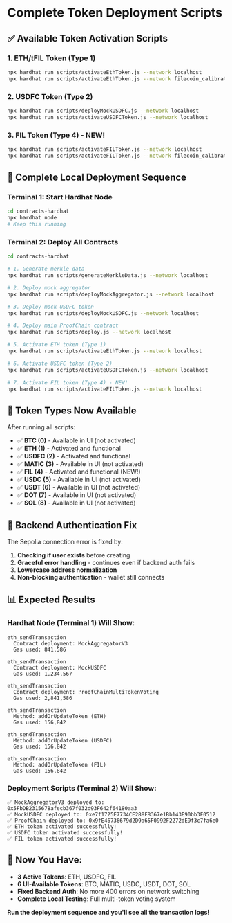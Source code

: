 # Complete Token Deployment Scripts

## ✅ **Available Token Activation Scripts**

### **1. ETH/tFIL Token (Type 1)**
```bash
npx hardhat run scripts/activateEthToken.js --network localhost
npx hardhat run scripts/activateEthToken.js --network filecoin_calibration
```

### **2. USDFC Token (Type 2)**
```bash
npx hardhat run scripts/deployMockUSDFC.js --network localhost
npx hardhat run scripts/activateUSDFCToken.js --network localhost
```

### **3. FIL Token (Type 4) - NEW!**
```bash
npx hardhat run scripts/activateFILToken.js --network localhost
npx hardhat run scripts/activateFILToken.js --network filecoin_calibration
```

## 🚀 **Complete Local Deployment Sequence**

### **Terminal 1: Start Hardhat Node**
```bash
cd contracts-hardhat
npx hardhat node
# Keep this running
```

### **Terminal 2: Deploy All Contracts**
```bash
cd contracts-hardhat

# 1. Generate merkle data
npx hardhat run scripts/generateMerkleData.js --network localhost

# 2. Deploy mock aggregator
npx hardhat run scripts/deployMockAggregator.js --network localhost

# 3. Deploy mock USDFC token
npx hardhat run scripts/deployMockUSDFC.js --network localhost

# 4. Deploy main ProofChain contract
npx hardhat run scripts/deploy.js --network localhost

# 5. Activate ETH token (Type 1)
npx hardhat run scripts/activateEthToken.js --network localhost

# 6. Activate USDFC token (Type 2)
npx hardhat run scripts/activateUSDFCToken.js --network localhost

# 7. Activate FIL token (Type 4) - NEW!
npx hardhat run scripts/activateFILToken.js --network localhost
```

## 🎯 **Token Types Now Available**

After running all scripts:
- ✅ **BTC (0)** - Available in UI (not activated)
- ✅ **ETH (1)** - Activated and functional
- ✅ **USDFC (2)** - Activated and functional  
- ✅ **MATIC (3)** - Available in UI (not activated)
- ✅ **FIL (4)** - Activated and functional (NEW!)
- ✅ **USDC (5)** - Available in UI (not activated)
- ✅ **USDT (6)** - Available in UI (not activated)
- ✅ **DOT (7)** - Available in UI (not activated)
- ✅ **SOL (8)** - Available in UI (not activated)

## 🔧 **Backend Authentication Fix**

The Sepolia connection error is fixed by:
1. **Checking if user exists** before creating
2. **Graceful error handling** - continues even if backend auth fails
3. **Lowercase address normalization**
4. **Non-blocking authentication** - wallet still connects

## 📊 **Expected Results**

### **Hardhat Node (Terminal 1) Will Show:**
```
eth_sendTransaction
  Contract deployment: MockAggregatorV3
  Gas used: 841,586
  
eth_sendTransaction  
  Contract deployment: MockUSDFC
  Gas used: 1,234,567
  
eth_sendTransaction
  Contract deployment: ProofChainMultiTokenVoting
  Gas used: 2,841,586
  
eth_sendTransaction
  Method: addOrUpdateToken (ETH)
  Gas used: 156,842
  
eth_sendTransaction
  Method: addOrUpdateToken (USDFC)
  Gas used: 156,842
  
eth_sendTransaction
  Method: addOrUpdateToken (FIL)
  Gas used: 156,842
```

### **Deployment Scripts (Terminal 2) Will Show:**
```
✅ MockAggregatorV3 deployed to: 0x5FbDB2315678afecb367f032d93F642f64180aa3
✅ MockUSDFC deployed to: 0xe7f1725E7734CE288F8367e1Bb143E90bb3F0512
✅ ProofChain deployed to: 0x9fE46736679d2D9a65F0992F2272dE9f3c7fa6e0
✅ ETH token activated successfully!
✅ USDFC token activated successfully!
✅ FIL token activated successfully!
```

## 🎉 **Now You Have:**

- **3 Active Tokens**: ETH, USDFC, FIL
- **6 UI-Available Tokens**: BTC, MATIC, USDC, USDT, DOT, SOL
- **Fixed Backend Auth**: No more 400 errors on network switching
- **Complete Local Testing**: Full multi-token voting system

**Run the deployment sequence and you'll see all the transaction logs!**